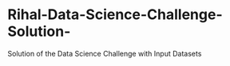 # Rihal-Data-Science-Challenge-Solution-
Solution of the Data Science Challenge with Input Datasets
